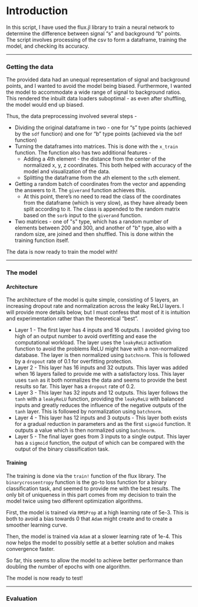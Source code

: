# Introduction
In this script, I have used the flux.jl library to train a neural network to determine the difference between signal “s” and background “b” points. The script involves processing of the csv to form a dataframe, training the model, and checking its accuracy.
***
### Getting the data
The provided data had an unequal representation of signal and background points, and I wanted to avoid the model being biased. Furthermore, I wanted the model to accommodate a wide range of signal to background ratios. This rendered the inbuilt data loaders suboptimal - as even after shuffling, the model would end up biased.

Thus, the data preprocessing involved several steps - 

* Dividing the original dataframe in two - one for “s” type points (achieved by the `sdf` function) and one for “b” type points (achieved via the `bdf` function)
* Turning the dataframes into matrices. This is done with the `x_train` function. The function also has two additional features - 
    * Adding a 4th element - the distance from the center of the normalized x, y, z coordinates. This both helped with accuracy of the model and visualization of the data.
    * Splitting the dataframe from the `a`th element to the `sz`th element.
* Getting a random batch of coordinates from the vector and appending the answers to it. The `giverand` function achieves this. 
    * At this point, there’s no need to read the class of the coordinates from the dataframe (which is very slow), as they have already been split according to it. The class is appended to the random matrix based on the `sorb` input to the `giverand` function.
* Two matrices - one of "s" type, which has a random number of elements between 200 and 300, and another of "b" type, also with a random size, are joined and then shuffled. This is done within the training function itself.

The data is now ready to train the model with!
***
### The model
#### Architecture
The architecture of the model is quite simple, consisting of 5 layers, an increasing dropout rate and normalization across the leaky ReLU layers. I will provide more details below, but I must confess that most of it is intuition and experimentation rather than the theoretical “best”.

* Layer 1 - The first layer has 4 inputs and 16 outputs. I avoided giving too high of an output number to avoid overfitting and ease the computational workload. The layer uses the `leakyReLU` activation function to avoid the problems ReLU might have with a non-normalized database. The layer is then normalized using `batchnorm`. This is followed by a `dropout` rate of 0.1 for overfitting protection.
* Layer 2 - This layer has 16 inputs and 32 outputs. This layer was added when 16 layers failed to provide me with a satisfactory loss. This layer uses `tanh` as it both normalizes the data and seems to provide the best results so far. This layer has a `dropout` rate of 0.2.
* Layer 3 - This layer has 32 inputs and 12 outputs. This layer follows the `tanh` with a `leakyReLU` function, providing the `leakyReLU` with balanced inputs and greatly reduces the influence of the negative outputs of the `tanh` layer. This is followed by normalization using `batchnorm`.
* Layer 4 - This layer has 12 inputs and 3 outputs - This layer both exists for a gradual reduction in parameters and as the first `sigmoid` function. It outputs a value which is then normalized using `batchnorm`.
* Layer 5 - The final layer goes from 3 inputs to a single output. This layer has a `sigmoid` function, the output of which can be compared with the output of the binary classification task. 
#### Training
The training is done via the `train!` function of the flux library. The `binarycrossentropy` function is the go-to loss function for a binary classification task, and seemed to provide me with the best results. The only bit of uniqueness in this part comes from my decision to train the model twice using two different optimization algorithms.

First, the model is trained via `RMSProp` at a high learning rate of 5e-3. This is both to avoid a bias towards 0 that `Adam` might create and to create a smoother learning curve.

Then, the model is trained via `Adam` at a slower learning rate of 1e-4. This now helps the model to possibly settle at a better solution and makes convergence faster.

So far, this seems to allow the model to achieve better performance than doubling the number of epochs with one algorithm.

The model is now ready to test!
***
### Evaluation